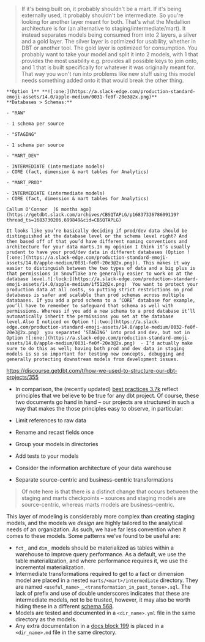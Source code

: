 > If it's being built on, it probably shouldn't be a mart. If it's being externally used, it probably shouldn't be intermediate. So you're looking for another layer meant for both. That's what the Medallion architecture is for (an alternative to staging/intermediate/mart). It instead separates models being consumed from into 2 layers, a silver and a gold layer. The silver layer is optimized for usability, whether in DBT or another tool. The gold layer is optimized for consumption. You probably want to take your model and split it into 2 models, with 1 that provides the most usability e.g. provides all possible keys to join onto, and 1 that is built specifically for whatever it was originally meant for. That way you won't run into problems like new stuff using this model needs something added onto it that would break the other thing.

```
**Option 1** **![:one:](https://a.slack-edge.com/production-standard-emoji-assets/14.0/apple-medium/0031-fe0f-20e3@2x.png)**  
**Databases > Schemas:**  

- "RAW"

- 1 schema per source

- "STAGING"

- 1 schema per source

- "MART_DEV"

- INTERMEDIATE (intermediate models)
- CORE (fact, dimension & mart tables for Analytics)

- "MART_PROD"

- INTERMEDIATE (intermediate models)
- CORE (fact, dimension & mart tables for Analytics)
```

```
Callum O'Connor  [6 months ago](https://getdbt.slack.com/archives/CBSQTAPLG/p1683733678609119?thread_ts=1683730206.699849&cid=CBSQTAPLG)  

It looks like you’re basically deciding if prod/dev data should be distinguished at the database level or the schema level right? And then based off of that you’d have different naming conventions and architecture for your data marts.In my opinion I think it’s usually prudent to have your prod/dev data in different databases (Option ![:one:](https://a.slack-edge.com/production-standard-emoji-assets/14.0/apple-medium/0031-fe0f-20e3@2x.png)). This makes it way easier to distinguish between the two types of data and a big plus is that permissions in Snowflake are generally easier to work on at the database level.![:lock:](https://a.slack-edge.com/production-standard-emoji-assets/14.0/apple-medium/1f512@2x.png)  You want to protect your production data at all costs, so putting strict restrictions on prod databases is safer and scalable than prod schemas across multiple databases. If you add a prod schema to a ‘CORE’ database for example, you’ll have to remember to safeguard that schema as well with permissions. Whereas if you add a new schema to a prod database it’ll automatically inherit the permissions you set at the database level.Also I noticed on Option ![:two:](https://a.slack-edge.com/production-standard-emoji-assets/14.0/apple-medium/0032-fe0f-20e3@2x.png)  you separated ‘STAGING’ into prod and dev, but not in Option ![:one:](https://a.slack-edge.com/production-standard-emoji-assets/14.0/apple-medium/0031-fe0f-20e3@2x.png)  - I’d actually make sure to do this as well; having both prod and dev data in staging models is so so important for testing new concepts, debugging and generally protecting downstream models from development issues.
```

https://discourse.getdbt.com/t/how-we-used-to-structure-our-dbt-projects/355
- In comparison, the (recently updated) [best practices 3.7k](https://docs.getdbt.com/docs/best-practices) reflect principles that we believe to be true for any dbt project. Of course, these two documents go hand in hand – our projects are structured in such a way that makes the those principles easy to observe, in particular:

- Limit references to raw data
- Rename and recast fields once
- Group your models in directories
- Add tests to your models
- Consider the information architecture of your data warehouse
- Separate source-centric and business-centric transformations

> Of note here is that there is a distinct change that occurs between the staging and marts checkpoints – sources and staging models are source-centric, whereas marts models are business-centric.

This layer of modeling is considerably more complex than creating staging models, and the models we _design_ are highly tailored to the analytical needs of an organization. As such, we have far less convention when it comes to these models. Some patterns we’ve found to be useful are:

- `fct_` and `dim_` models should be materialized as tables within a warehouse to improve query performance. As a default, we use the table materialization, and where performance requires it, we use the incremental materialization.
- Intermediate transformations required to get to a fact or dimension model are placed in a nested `marts/<mart>/intermediate` directory. They are named `<useful_name>__<transformation_in_past_tense>.sql`. The lack of prefix and use of double underscores indicates that these are intermediate models, not to be trusted, however, it may also be worth hiding these in a different [schema 568](https://docs.getdbt.com/docs/using-custom-schemas).
- Models are tested and documented in a `<dir_name>.yml` file in the same directory as the models.
- Any extra documentation in a [docs block 199](https://docs.getdbt.com/reference#doc) is placed in a `<dir_name>.md` file in the same directory.